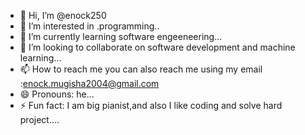 - 👋 Hi, I’m @enock250
- 👀 I’m interested in .programming..
- 🌱 I’m currently learning software engeeneering...
- 💞️ I’m looking to collaborate on software development and machine learning...
- 📫 How to reach me you can also reach me using my email :enock.mugisha2004@gmail.com
- 😄 Pronouns: he...
- ⚡ Fun fact: I am big pianist,and also I like coding and solve hard project....

<!---
enock250/enock250 is a ✨ special ✨ repository because its `README.md` (this file) appears on your GitHub profile.
You can click the Preview link to take a look at your changes.
--->

